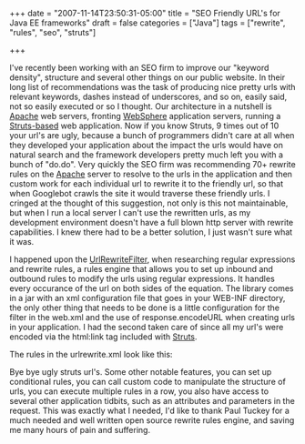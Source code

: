 +++
date = "2007-11-14T23:50:31-05:00"
title = "SEO Friendly URL's for Java EE frameworks"
draft = false
categories = ["Java"]
tags = ["rewrite", "rules", "seo", "struts"]

+++

I've recently been working with an SEO firm to improve our "keyword
density", structure and several other things on our public website. In
their long list of recommendations was the task of producing nice pretty
urls with relevant keywords, dashes instead of underscores, and so on,
easily said, not so easily executed or so I thought. Our architecture in
a nutshell is [Apache](http://httpd.apache.org/) web servers, fronting
[WebSphere](http://www-306.ibm.com/software/webservers/appserv/was/)
application servers, running a [Struts-based](http://struts.apache.org)
web application. Now if you know Struts, 9 times out of 10 your url's
are ugly, because a bunch of programmers didn't care at all when they
developed your application about the impact the urls would have on
natural search and the framework developers pretty much left you with a
bunch of "do.do". Very quickly the SEO firm was recommending 70+ rewrite
rules on the [Apache](http://httpd.apache.org/) server to resolve to the
urls in the application and then custom work for each individual url to
rewrite it to the friendly url, so that when Googlebot crawls the site
it would traverse these friendly urls. I cringed at the thought of this
suggestion, not only is this not maintainable, but when I run a local
server I can't use the rewritten urls, as my development environment
doesn't have a full blown http server with rewrite capabilities. I knew
there had to be a better solution, I just wasn't sure what it was.

I happened upon the
[UrlRewriteFilter](http://www.tuckey.org/urlrewrite/), when researching
regular expressions and rewrite rules, a rules engine that allows you to
set up inbound and outbound rules to modify the urls using regular
expressions. It handles every occurance of the url on both sides of the
equation. The library comes in a jar with an xml configuration file that
goes in your WEB-INF directory, the only other thing that needs to be
done is a little configuration for the filter in the web.xml and the use
of response.encodeURL when creating urls in your application. I had the
second taken care of since all my url's were encoded via the html:link
tag included with [Struts](http://struts.apache.org).

The rules in the urlrewrite.xml look like this:

<div>
<script src="https://gist.github.com/jlcrow/6e54be1635d21f3ccfdb.js"></script>
</div>

Bye bye ugly struts url's. Some other notable features, you can set up
conditional rules, you can call custom code to manipulate the structure
of urls, you can execute multiple rules in a row, you also have access
to several other application tidbits, such as an attributes and
parameters in the request. This was exactly what I needed, I'd like to
thank Paul Tuckey for a much needed and well written open source rewrite
rules engine, and saving me many hours of pain and suffering.
